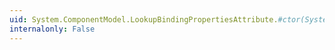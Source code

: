 ```yaml
---
uid: System.ComponentModel.LookupBindingPropertiesAttribute.#ctor(System.String,System.String,System.String,System.String)
internalonly: False
---
```

